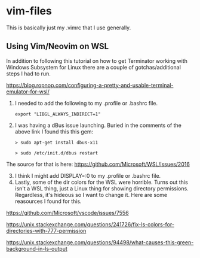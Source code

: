 # vim-files
This is basically just my .vimrc that I use generally.

## Using Vim/Neovim on WSL
In addition to following this tutorial on how to get Terminator working with Windows Subsystem for Linux there are a couple of gotchas/additional steps I had to run.

https://blog.ropnop.com/configuring-a-pretty-and-usable-terminal-emulator-for-wsl/

1. I needed to add the following to my .profile or .bashrc file.

   `export "LIBGL_ALWAYS_INDIRECT=1"`
   
2. I was having a dBus issue launching. Buried in the comments of the above link I found this this gem:

   `> sudo apt-get install dbus-x11`
   
   `> sudo /etc/init.d/dbus restart`

The source for that is here: https://github.com/Microsoft/WSL/issues/2016

3. I think I might add DISPLAY=:0 to my .profile or .bashrc file.
4. Lastly, some of the dir colors for the WSL were horrible. Turns out this isn't a WSL thing, just a Linux thing for showing directory permissions. Regardless, it's hideous so I want to change it. Here are some reasources I found for this.

https://github.com/Microsoft/vscode/issues/7556

https://unix.stackexchange.com/questions/241726/fix-ls-colors-for-directories-with-777-permission

https://unix.stackexchange.com/questions/94498/what-causes-this-green-background-in-ls-output
